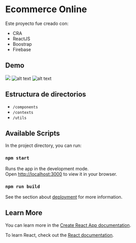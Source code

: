 # Ecommerce Online

Este proyecto fue creado con:

 - CRA
 - ReactJS
 - Boostrap
 - Firebase


## Demo

![](scr/Screenshots/main.png)
![alt text](https://github.com/facundobrandi/Proyecto_ReactJS/blob/main/detalle.png?raw=true)
![alt text](https://github.com/facundobrandi/Proyecto_ReactJS/blob/main/carrito.png?raw=true)

## Estructura de directorios

 - `/components`
 - `/contexts`
 - `/utils`

## Available Scripts

In the project directory, you can run:

### `npm start`

Runs the app in the development mode.\
Open [http://localhost:3000](http://localhost:3000) to view it in your browser.

### `npm run build`


See the section about [deployment](https://facebook.github.io/create-react-app/docs/deployment) for more information.


## Learn More

You can learn more in the [Create React App documentation](https://facebook.github.io/create-react-app/docs/getting-started).

To learn React, check out the [React documentation](https://reactjs.org/).



